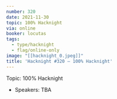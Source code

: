 ```yaml
---
number: 320
date: 2021-11-30
topic: 100% Hacknight
via: online
booker: locutas
tags:
  - type/hacknight
  - flag/online-only
image: "[[hacknight_0.jpeg]]"
title: 'Hacknight #320 – 100% Hacknight'
---
```


Topic:
100% Hacknight

+ Speakers:
TBA
